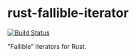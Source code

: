 # rust-fallible-iterator

[![Build Status](https://travis-ci.org/sfackler/rust-fallible-iterator.svg?branch=master)](https://travis-ci.org/sfackler/rust-fallible-iterator)

"Fallible" iterators for Rust.
